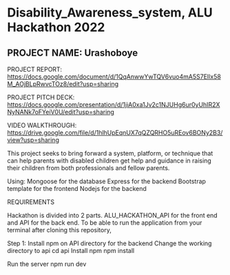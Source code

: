 # Disability_Awareness_system, ALU Hackathon 2022

## PROJECT NAME: Urashoboye

PROJECT REPORT: https://docs.google.com/document/d/1QqAnwwYwTQV6vuo4mA5S7EIlx58M_AOjBLpRwvcTOz8/edit?usp=sharing

PROJECT PITCH DECK: https://docs.google.com/presentation/d/1jiA0xa1Jv2c1NJUHg6ur0yUhIR2XNyNANk7oFYeiV0U/edit?usp=sharing

VIDEO WALKTHROUGH: https://drive.google.com/file/d/1hlhUpEqnUX7qQZQRHO5uREov6BONy2B3/view?usp=sharing

This project seeks to bring forward a system, platform, or technique that can help parents with disabled children get help and guidance in raising their children from both professionals and fellow parents.

Using: Mongoose for the database Express for the backend Bootstrap template for the frontend Nodejs for the backend

REQUIREMENTS

Hackathon is divided into 2 parts. ALU_HACKATHON_API for the front end and API for the back end. To be able to run the application from your terminal after cloning this repository,

Step 1: Install npm on API directory for the backend Change the working directory to api cd api Install npm npm install

Run the server npm run dev
